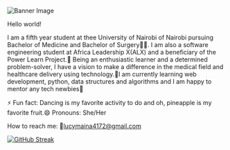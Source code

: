 ![Banner Image](https://pin.it/3nV9X6D)


Hello world!

I am a fifth year student at thee University of Nairobi of Nairobi pursuing Bachelor of Medicine and Bachelor of Surgery👩‍⚕. I am also a software engineering student at Africa Leadership X(ALX) and a beneficiary of the Power Learn Project.🦋 Being an enthusiastic learner and a determined problem-solver, I have a vision to make a difference in the medical field and healthcare delivery using technology.🦋I am currently learning web development, python, data structures and algorithms and I am happy to mentor any tech newbies👼

⚡ Fun fact: Dancing is my favorite activity to do and oh, pineapple is my favorite fruit.😄 Pronouns: She/Her

How to reach me: 💌lucymaina4172@gmail.com

[![GitHub Streak](https://github-readme-streak-stats.herokuapp.com?user=NjeriMaina4172&theme=gruvbox_duo&border_radius=5.2&date_format=M%20j%5B%2C%20Y%5D)](https://git.io/streak-stats)


